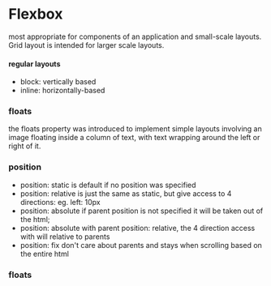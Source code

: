 # Flexbox

most appropriate for components of an application and small-scale layouts.
Grid layout is intended for larger scale layouts.

#### regular layouts 
- block: vertically based
- inline: horizontally-based

### floats
the floats property was introduced to implement simple layouts involving an image floating inside a column of text, with text wrapping around the left or right of it.


### position
- position: static is default if no position was specified
- position: relative is just the same as static, but give access to 4 directions: eg. left: 10px
- position: absolute if parent position is not specified it will be taken out of the html; 
- position: absolute with parent position: relative, the 4 direction access with will relative to parents
- position: fix  don't care about parents and stays when scrolling based on the entire html

### floats
